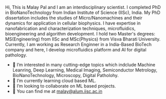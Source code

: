 Hi, This is Malay Pal and I am an interdisciplinary scientist.
I completed PhD in BioNanoTechnology from Indian Institute of Science (IISc), India. My PhD dissertation includes the studies of Micro/Nanomachines and their dynamics for application in cellular biophysics. I have expertise in nanofabrication and characterization techniques, microfluidics, bioengineering and algorithm development. I hold two Master's degrees: MS(Engineering) from IISc and MSc(Physics) from Visva Bharati University. Currently, I am working as Research Enginner in a India-Based BioTech company and here,  I develop microfluidics platform and AI for digital pathology. 

- 👀 I’m interested in many cutting-edge topics which indclude Machine Leanring, Deep Learning, Medical Imaging, Semiconductor Metrology, BioNanoTechnology, Microscopy, Digital Patholohy. 
- 👀 I’m currently learning cloud based ML. 
- 👀 I’m looking to collaborate on ML based projects. 
- 👀 You can find me at malay@alum.iisc.ac.in

<!---
malay-pal/malay-pal is a ✨ special ✨ repository because its `README.md` (this file) appears on your GitHub profile.
You can click the Preview link to take a look at your changes.
--->
